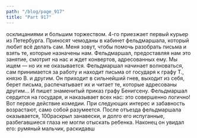 ```yaml
---
path: "/blog/page_917"
title: "Part 917"
---
```


осклицаниями и большим торжеством.
4-го приезжает первый курьер из Петербурга. Приносят чемоданы в кабинет фельдмаршала, который любит всё делать сам. Меня зовут, чтобы помочь разобрать письма и взять те, которые назначены нам. Фельдмаршал, предоставляя нам это занятие, смотрит на нас и ждет конвертов, адресованных ему. Мы ищем — но их не оказывается. Фельдмаршал начинает волноваться, сам принимается за работу и находит письма от государя к графу Т., князю В. и другим. Он приходит в сильнейший гнев, выходит из себя, берет письма, распечатывает их и читает те, которые адресованы другим... И пишет знаменитый приказ графу Бенигсену.
Фельдмаршал сердится на государя, и наказывает всех нас: это совершенно логично!
Вот первое действие комедии. При следующих интерес и забавность возрастают, само собой разумеется. После отъезда фельдмаршала оказывается,
100раскрыл занавески, и долго его испуганные, разбегавшиеся глаза не могли отыскать ребенка. Наконец он увидал его: румяный мальчик, раскидавш
